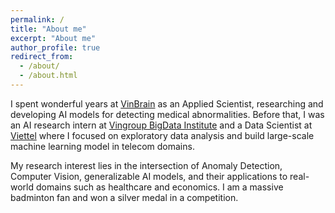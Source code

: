 ```yaml
---
permalink: /
title: "About me"
excerpt: "About me"
author_profile: true
redirect_from: 
  - /about/
  - /about.html
---
```


I spent wonderful years at [VinBrain](https://vinbrain.net/) as an Applied Scientist, researching and developing AI models for detecting medical abnormalities. Before that, I was an AI research intern at [Vingroup BigData Institute](https://institute.vinbigdata.org/en/about/) and a Data Scientist at [Viettel](https://viettel.com.vn/en/news-events/news/viettel-to-build-the-largest-data-center-in-vietnam/) where I focused on exploratory data analysis and build large-scale machine learning model in telecom domains.

My research interest lies in the intersection of Anomaly Detection, Computer Vision, generalizable AI models, and their applications to real-world domains such as healthcare and economics. I am a massive badminton fan and won a silver medal in a competition.
 


